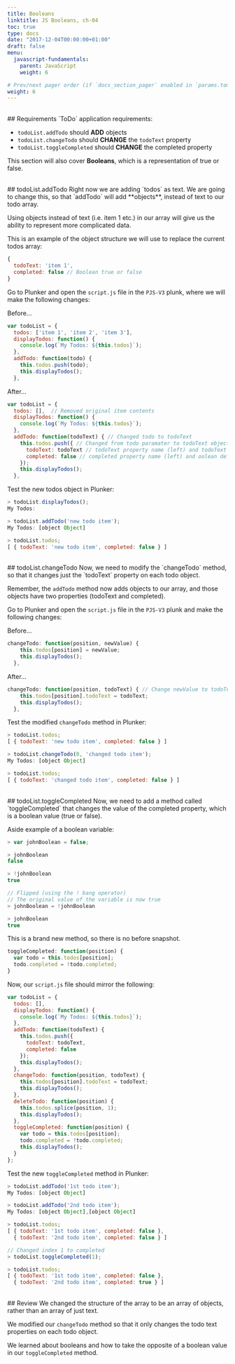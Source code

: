 ```yaml
---
title: Booleans
linktitle: JS Booleans, ch-04
toc: true
type: docs
date: "2017-12-04T00:00:00+01:00"
draft: false
menu:
  javascript-fundamentals:
    parent: JavaScript
    weight: 6

# Prev/next pager order (if `docs_section_pager` enabled in `params.toml`)
weight: 6
---
```


<br>
## Requirements
`ToDo` application requirements:  

- `todoList.addTodo` should **ADD** objects  
- `todoList.changeTodo` should **CHANGE** the `todoText` property  
- `todoList.toggleCompleted` should **CHANGE** the completed property  

This section will also cover **Booleans**, which is a representation of true or false.  

<br>
## todoList.addTodo
Right now we are adding `todos` as text. We are going to change this, so that `addTodo` will add **objects**, instead of text to our todo array.  

Using objects instead of text (i.e. item 1 etc.) in our array will give us the ability to represent more complicated data.  

This is an example of the object structure we will use to replace the current todos array:  

```javascript
{
  todoText: 'item 1',
  completed: false // Boolean true or false
}
```

Go to Plunker and open the `script.js` file in the `PJS-V3` plunk, where we will make the following changes:  

Before...  
```javascript
var todoList = {
  todos: ['item 1', 'item 2', 'item 3'],
  displayTodos: function() {
    console.log(`My Todos: ${this.todos}`);
  },
  addTodo: function(todo) {
    this.todos.push(todo);
    this.displayTodos();
  },
```

After...  
```javascript
var todoList = {
  todos: [],  // Removed original item contents
  displayTodos: function() {
    console.log(`My Todos: ${this.todos}`);
  },
  addTodo: function(todoText) { // Changed todo to todoText
    this.todos.push({ // Changed from todo paramater to todoText object
      todoText: todoText // todoText property name (left) and todoText parameter
      completed: false // completed property name (left) and oolean default to false
    });
    this.displayTodos();
  },
```

Test the new todos object in Plunker:  
```javascript
> todoList.displayTodos();
My Todos:

> todoList.addTodo('new todo item');
My Todos: [object Object]

> todoList.todos;
[ { todoText: 'new todo item', completed: false } ]
```

<br>
## todoList.changeTodo
Now, we need to modify the `changeTodo` method, so that it changes just the `todoText` property on each todo object.  

Remember, the `addTodo` method now adds objects to our array, and those objects have two properties (todoText and completed).  

Go to Plunker and open the `script.js` file in the `PJS-V3` plunk and make the following changes:  

Before...  
```javascript
changeTodo: function(position, newValue) {
    this.todos[position] = newValue;
    this.displayTodos();
  },
```

After...  
```javascript
changeTodo: function(position, todoText) { // Change newValue to todoText
    this.todos[position].todoText = todoText;
    this.displayTodos();
  },
```

Test the modified `changeTodo` method in Plunker:  
```javascript
> todoList.todos;
[ { todoText: 'new todo item', completed: false } ]

> todoList.changeTodo(0, 'changed todo item');
My Todos: [object Object]

> todoList.todos;
[ { todoText: 'changed todo item', completed: false } ]
```

<br>
## todoList.toggleCompleted
Now, we need to add a method called `toggleCompleted` that changes the value of the completed property, which is a boolean value (true or false).  

Aside example of a boolean variable:  
```javascript
> var johnBoolean = false;

> johnBoolean
false

> !johnBoolean
true

// Flipped (using the ! bang operator)
// The original value of the variable is now true
> johnBoolean = !johnBoolean 

> johnBoolean
true
```

This is a brand new method, so there is no before snapshot.  
```javascript
toggleCompleted: function(position) {
  var todo = this.todos[position];
  todo.completed = !todo.completed;
}
```

Now, our `script.js` file should mirror the following:  
```javascript
var todoList = {
  todos: [],
  displayTodos: function() {
    console.log(`My Todos: ${this.todos}`);
  },
  addTodo: function(todoText) {
    this.todos.push({
      todoText: todoText,
      completed: false
    });
    this.displayTodos();
  },
  changeTodo: function(position, todoText) {
    this.todos[position].todoText = todoText;
    this.displayTodos();
  },
  deleteTodo: function(position) {
    this.todos.splice(position, 1);
    this.displayTodos();
  },
  toggleCompleted: function(position) {
    var todo = this.todos[position];
    todo.completed = !todo.completed;
    this.displayTodos();
  }
};
```

Test the new `toggleCompleted` method in Plunker:  
```javascript
> todoList.addTodo('1st todo item');
My Todos: [object Object]

> todoList.addTodo('2nd todo item');
My Todos: [object Object],[object Object]

> todoList.todos;
[ { todoText: '1st todo item', completed: false },
  { todoText: '2nd todo item', completed: false } ]

// Changed index 1 to completed
> todoList.toggleCompleted(1);

> todoList.todos;
[ { todoText: '1st todo item', completed: false },
  { todoText: '2nd todo item', completed: true } ]
```

<br>
## Review
We changed the structure of the array to be an array of objects, rather than an array of just text.  

We modified our `changeTodo` method so that it only changes the todo text properties on each todo object.  

We learned about booleans and how to take the opposite of a boolean value in our `toggleCompleted` method.  
 